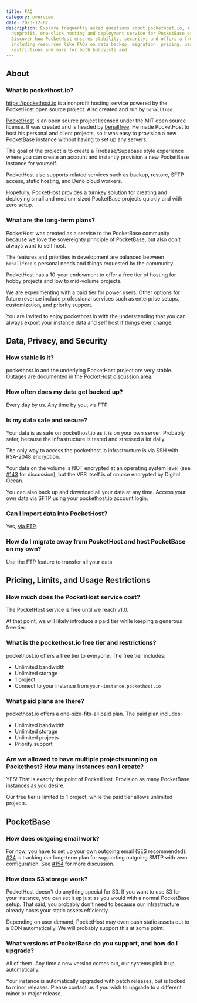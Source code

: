 ```yaml
---
title: FAQ
category: overview
date: 2023-12-02
description: Explore frequently asked questions about pockethost.io, a
  nonprofit, one-click hosting and deployment service for PocketBase projects.
  Discover how PocketHost ensures stability, security, and offers a free tier,
  including resources like FAQs on data backup, migration, pricing, usage
  restrictions and more for both hobbyists and
---
```


## About

### What is pockethost.io?

https://pockethost.io is a nonprofit hosting service powered by the PocketHost open source project. Also created and run by `benallfree`.

[PocketHost](https://github.com/benallfree/pockethost) is an open source project licensed under the MIT open source license. It was created and is headed by [benallfree](https://github.com/benallfree). He made PocketHost to host his personal and client projects, so it was easy to provision a new PocketBase instance without having to set up any servers.

The goal of the project is to create a Firebase/Supabase style experience where you can create an account and instantly provision a new PocketBase instance for yourself.

PocketHost also supports related services such as backup, restore, SFTP access, static hosting, and Deno cloud workers.

Hopefully, PocketHost provides a turnkey solution for creating and deploying small and medium-sized PocketBase projects quickly and with zero setup.

### What are the long-term plans?

PocketHost was created as a service to the PocketBase community because we love the sovereignty principle of PocketBase, but also don’t always want to self host.

The features and priorities in development are balanced between `benallfree`'s personal needs and things requested by the community.

PocketHost has a 10-year endowment to offer a free tier of hosting for hobby projects and low to mid-volume projects.

We are experimenting with a paid tier for power users. Other options for future revenue include professional services such as enterprise setups, customization, and priority support.

You are invited to enjoy pockethost.io with the understanding that you can always export your instance data and self host if things ever change.

## Data, Privacy, and Security

### How stable is it?

pockethost.io and the underlying PocketHost project are very stable. Outages are documented in [the PocketHost discussion area](https://github.com/benallfree/pockethost/discussions/223).

### How often does my data get backed up?

Every day by us. Any time by you, via FTP.

### Is my data safe and secure?

Your data is as safe on pockethost.io as it is on your own server. Probably safer, because the infrastructure is tested and stressed a lot daily.

The only way to access the pockethost.io infrastructure is via SSH with RSA-2048 encryption.

Your data on the volume is NOT encrypted at an operating system level (see [#143](https://github.com/benallfree/pockethost/issues/143) for discussion), but the VPS itself is of course encrypted by Digital Ocean.

You can also back up and download all your data at any time. Access your own data via SFTP using your pockethost.io account login.

### Can I import data into PocketHost?

Yes, [via FTP](/docs/usage/ftp/).

### How do I migrate away from PocketHost and host PocketBase on my own?

Use the FTP feature to transfer all your data.

## Pricing, Limits, and Usage Restrictions

### How much does the PocketHost service cost?

The PocketHost service is free until we reach v1.0.

At that point, we will likely introduce a paid tier while keeping a generous free tier.

### What is the pockethost.io free tier and restrictions?

pockethost.io offers a free tier to everyone. The free tier includes:

- Unlimited bandwidth
- Unlimited storage
- 1 project
- Connect to your instance from `your-instance.pockethost.io`

### What paid plans are there?

pockethost.io offers a one-size-fits-all paid plan. The paid plan includes:

- Unlimited bandwidth
- Unlimited storage
- Unlimited projects
- Priority support

### Are we allowed to have multiple projects running on Pockethost? How many instances can I create?

YES! That is exactly the point of PocketHost. Provision as many PocketBase instances as you desire.

Our free tier is limited to 1 project, while the paid tier allows unlimited projects.

## PocketBase

### How does outgoing email work?

For now, you have to set up your own outgoing email (SES recommended). [#24](https://github.com/benallfree/pockethost/issues/24) is tracking our long-term plan for supporting outgoing SMTP with zero configuration. See [#154](https://github.com/benallfree/pockethost/discussions/154) for more discussion.

### How does S3 storage work?

PocketHost doesn't do anything special for S3. If you want to use S3 for your instance, you can set it up just as you would with a normal PocketBase setup. That said, you probably don't need to because our infrastructure already hosts your static assets efficiently.

Depending on user demand, PocketHost may even push static assets out to a CDN automatically. We will probably support this at some point.

### What versions of PocketBase do you support, and how do I upgrade?

All of them. Any time a new version comes out, our systems pick it up automatically.

Your instance is automatically upgraded with patch releases, but is locked to minor releases. Please contact us if you wish to upgrade to a different minor or major release.
